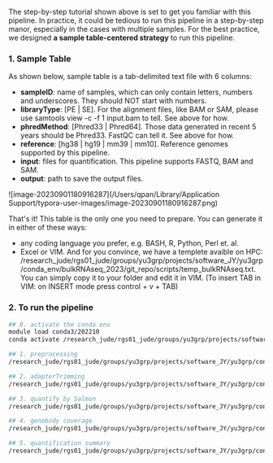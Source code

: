 The step-by-step tutorial shown above is set to get you familiar with this pipeline. In practice, it could be tedious to run this pipeline in a step-by-step manor, especially in the cases with multiple samples. For the best practice, we designed **a sample table-centered strategy** to run this pipeline.

### 1. Sample Table

As shown below, sample table is a tab-delimited text file with 6 columns:

* **sampleID**: name of samples, which can only contain letters, numbers and underscores. They should NOT start with numbers.
* **libraryType**: [PE | SE]. For the alignment files, like BAM or SAM, please use samtools view -c -f 1 input.bam to tell. See above for how.
* **phredMethod**: [Phred33 | Phred64]. Those data generated in recent 5 years should be Phred33. FastQC can tell it. See above for how.
* **reference**: [hg38 | hg19 | mm39 | mm10]. Reference genomes supported by this pipeline.
* **input**: files for quantification. This pipeline supports FASTQ, BAM and SAM.
* **output**: path to save the output files.

![image-20230901180916287](/Users/qpan/Library/Application Support/typora-user-images/image-20230901180916287.png)

That's it! This table is the only one you need to prepare. You can generate it in either of these ways:

* any coding language you prefer, e.g. BASH, R, Python, Perl et. al.
* Excel or VIM. And for you convince, we have a templete avaible on HPC: /research_jude/rgs01_jude/groups/yu3grp/projects/software_JY/yu3grp/conda_env/bulkRNAseq_2023/git_repo/scripts/temp_bulkRNAseq.txt. You can simply copy it to your folder and edit it in VIM. (To insert TAB in VIM: on INSERT mode press control + v + TAB)

### 2. To run the pipeline

```bash
## 0. activate the conda env
module load conda3/202210
conda activate /research_jude/rgs01_jude/groups/yu3grp/projects/software_JY/yu3grp/conda_env/bulkRNAseq_2023

## 1. preprocessing
/research_jude/rgs01_jude/groups/yu3grp/projects/software_JY/yu3grp/conda_env/bulkRNAseq_2023/git_repo/scripts/preProcessing.pl sampleTable.txt

## 2. adapterTrimming
/research_jude/rgs01_jude/groups/yu3grp/projects/software_JY/yu3grp/conda_env/bulkRNAseq_2023/git_repo/scripts/adapterTrimming.pl sampleTable.txt

## 3. quantify by Salmon
/research_jude/rgs01_jude/groups/yu3grp/projects/software_JY/yu3grp/conda_env/bulkRNAseq_2023/git_repo/scripts/quantSalmon.pl sampleTable.txt

## 4. genebody coverage
/research_jude/rgs01_jude/groups/yu3grp/projects/software_JY/yu3grp/conda_env/bulkRNAseq_2023/git_repo/scripts/geneCoverage.pl sampleTable.txt

## 5. quantification summary
/research_jude/rgs01_jude/groups/yu3grp/projects/software_JY/yu3grp/conda_env/bulkRNAseq_2023/git_repo/scripts/quantSummary.pl sampleTable.txt

```

